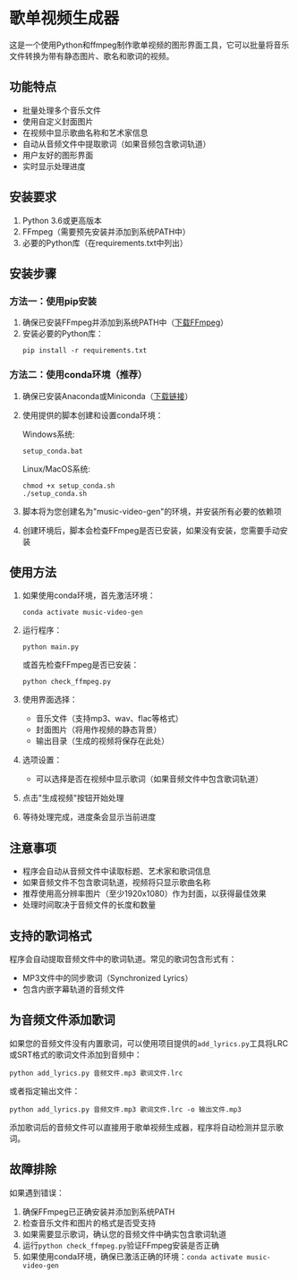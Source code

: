 # 歌单视频生成器

这是一个使用Python和ffmpeg制作歌单视频的图形界面工具，它可以批量将音乐文件转换为带有静态图片、歌名和歌词的视频。

## 功能特点

- 批量处理多个音乐文件
- 使用自定义封面图片
- 在视频中显示歌曲名称和艺术家信息
- 自动从音频文件中提取歌词（如果音频包含歌词轨道）
- 用户友好的图形界面
- 实时显示处理进度

## 安装要求

1. Python 3.6或更高版本
2. FFmpeg（需要预先安装并添加到系统PATH中）
3. 必要的Python库（在requirements.txt中列出）

## 安装步骤

### 方法一：使用pip安装

1. 确保已安装FFmpeg并添加到系统PATH中（[下载FFmpeg](https://ffmpeg.org/download.html)）
2. 安装必要的Python库：
   ```
   pip install -r requirements.txt
   ```

### 方法二：使用conda环境（推荐）

1. 确保已安装Anaconda或Miniconda（[下载链接](https://www.anaconda.com/download/)）
2. 使用提供的脚本创建和设置conda环境：

   Windows系统:
   ```
   setup_conda.bat
   ```

   Linux/MacOS系统:
   ```
   chmod +x setup_conda.sh
   ./setup_conda.sh
   ```

3. 脚本将为您创建名为"music-video-gen"的环境，并安装所有必要的依赖项
4. 创建环境后，脚本会检查FFmpeg是否已安装，如果没有安装，您需要手动安装

## 使用方法

1. 如果使用conda环境，首先激活环境：
   ```
   conda activate music-video-gen
   ```

2. 运行程序：
   ```
   python main.py
   ```
   
   或首先检查FFmpeg是否已安装：
   ```
   python check_ffmpeg.py
   ```
   
3. 使用界面选择：
   - 音乐文件（支持mp3、wav、flac等格式）
   - 封面图片（将用作视频的静态背景）
   - 输出目录（生成的视频将保存在此处）
4. 选项设置：
   - 可以选择是否在视频中显示歌词（如果音频文件中包含歌词轨道）
5. 点击"生成视频"按钮开始处理
6. 等待处理完成，进度条会显示当前进度

## 注意事项

- 程序会自动从音频文件中读取标题、艺术家和歌词信息
- 如果音频文件不包含歌词轨道，视频将只显示歌曲名称
- 推荐使用高分辨率图片（至少1920x1080）作为封面，以获得最佳效果
- 处理时间取决于音频文件的长度和数量

## 支持的歌词格式

程序会自动提取音频文件中的歌词轨道。常见的歌词包含形式有：
- MP3文件中的同步歌词（Synchronized Lyrics）
- 包含内嵌字幕轨道的音频文件

## 为音频文件添加歌词

如果您的音频文件没有内置歌词，可以使用项目提供的`add_lyrics.py`工具将LRC或SRT格式的歌词文件添加到音频中：

```
python add_lyrics.py 音频文件.mp3 歌词文件.lrc
```

或者指定输出文件：

```
python add_lyrics.py 音频文件.mp3 歌词文件.lrc -o 输出文件.mp3
```

添加歌词后的音频文件可以直接用于歌单视频生成器，程序将自动检测并显示歌词。

## 故障排除

如果遇到错误：
1. 确保FFmpeg已正确安装并添加到系统PATH
2. 检查音乐文件和图片的格式是否受支持
3. 如果需要显示歌词，确认您的音频文件中确实包含歌词轨道
4. 运行`python check_ffmpeg.py`验证FFmpeg安装是否正确
5. 如果使用conda环境，确保已激活正确的环境：`conda activate music-video-gen` 
